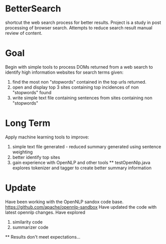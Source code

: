 # BetterSearch
shortcut the web search process for better results.
Project is a study in post processing of browser search. 
Attempts to reduce search result manual review of content.
# Goal
Begin with simple tools to process DOMs returned from a web search to identify high information websites for search terms given:
1. find the most non "stopwords" contained in the top urls returned.
2. open and display top 3 sites containing top incidences of non "stopwords" found
3. write simple text file containing sentences from sites containing non "stopwords"
# Long Term
Apply machine learning tools to improve:
  1. simple text file generated - reduced summary generated using sentence weighting
  2. better identify top sites
  3. gain experience with OpenNLP and other tools
    ** testOpenNlp.java explores tokenizer and tagger to create better summary information
# Update
Have been working with the OpenNLP sandox code base. https://github.com/apache/opennlp-sandbox
Have updated the code with latest opennlp changes. Have explored
  1. similarity code
  2. summarizer code
  
** Results don't meet expectations...
